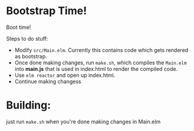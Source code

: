 # Bootstrap Time! 
Boot time!

Steps to do stuff:
* Modify ```src/Main.elm```. Currently this contains code which gets rendered as bootstrap.
* Once done making changes, run ```make.sh```, which compiles the ```Main.elm``` into **main.js** that is used in index.html to render the compiled code.
* Use ```elm reactor``` and open up index.html.
* Continue making changess 


# Building:

just run ```make.sh``` when you're done making changes in Main.elm

